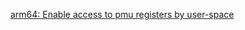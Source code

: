 [arm64: Enable access to pmu registers by user-space](https://patchwork.kernel.org/cover/11109491/)  
